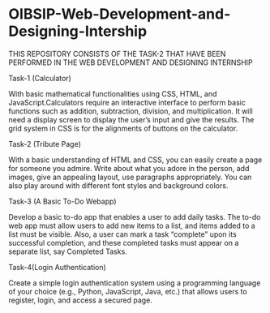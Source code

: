 # OIBSIP-Web-Development-and-Designing-Intership

THIS REPOSITORY CONSISTS OF THE TASK-2 THAT HAVE BEEN PERFORMED IN THE WEB DEVELOPMENT AND DESIGNING INTERNSHIP

Task-1 (Calculator)

With basic mathematical functionalities using CSS, HTML, and JavaScript.Calculators require an interactive interface to perform basic functions such as addition, subtraction, division, and multiplication. It will need a  display screen to display the user’s input and give the results. The grid system in CSS is for the alignments of buttons on the calculator.

Task-2 (Tribute Page)

With a basic understanding of HTML and CSS, you can easily create a page for someone you admire. Write about what you adore in the person, add images, give an appealing layout, use paragraphs appropriately. You can also play around with different font styles and background colors.

Task-3 (A Basic To-Do Webapp)

Develop a basic to-do app that enables a user to add daily tasks.
The to-do web app must allow users to add new items to a list, and items added to a list must be visible. Also, a user can mark a task “complete” upon its successful completion, and these completed tasks must appear on a separate list, say Completed Tasks.

Task-4(Login Authentication)

Create a simple login authentication system using a programming language of your choice (e.g., Python, JavaScript, Java, etc.) that allows users to register, login, and access a secured page.
